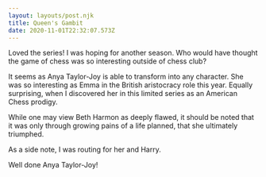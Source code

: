 ```yaml
---
layout: layouts/post.njk
title: Queen's Gambit
date: 2020-11-01T22:32:07.573Z
---
```

Loved the series! I was hoping for another season.  Who would have thought the game of chess was so interesting outside of chess club?

It seems as Anya Taylor-Joy is able to transform into any character.  She was so interesting as Emma in the British aristocracy role this  year.  Equally surprising, when I discovered her in this limited series as an American Chess prodigy.  

While one may view Beth Harmon as deeply flawed, it should be noted that it was only through growing pains of a life planned, that she ultimately triumphed.  

As a side note, I was routing for her and Harry.  

Well done Anya Taylor-Joy!